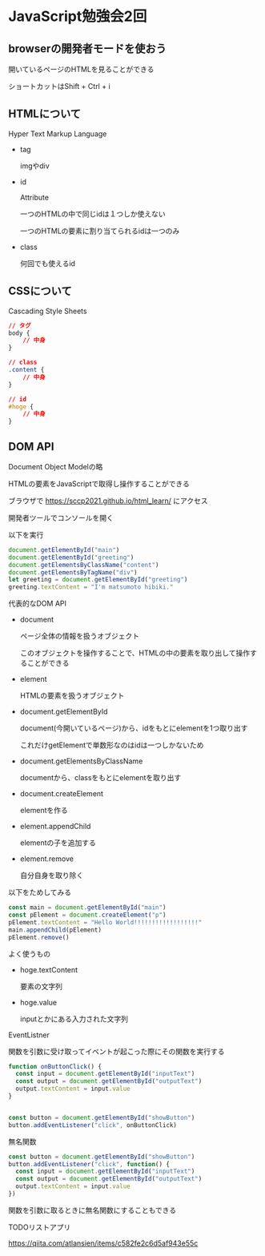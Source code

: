 # JavaScript勉強会2回



## browserの開発者モードを使おう

開いているページのHTMLを見ることができる

ショートカットはShift + Ctrl + i



## HTMLについて

Hyper Text Markup Language

- tag

  imgやdiv

- id

  Attribute

  一つのHTMLの中で同じidは１つしか使えない

  一つのHTMLの要素に割り当てられるidは一つのみ

- class

  何回でも使えるid



## CSSについて

Cascading Style Sheets



```css
// タグ
body {
    // 中身
}

// class
.content {
    // 中身
}

// id
#hoge {
    // 中身
}
```





## DOM API

Document Object Modelの略

HTMLの要素をJavaScriptで取得し操作することができる

ブラウザで https://sccp2021.github.io/html_learn/ にアクセス

開発者ツールでコンソールを開く

以下を実行

```js
document.getElementById("main")
document.getElementById("greeting")
document.getElementsByClassName("content")
document.getElementsByTagName("div")
let greeting = document.getElementById("greeting")
greeting.textContent = "I'm matsumoto hibiki."
```



代表的なDOM API

- document

  ページ全体の情報を扱うオブジェクト

  このオブジェクトを操作することで、HTMLの中の要素を取り出して操作することができる

- element

  HTMLの要素を扱うオブジェクト

- document.getElementById

  document(今開いているページ)から、idをもとにelementを1つ取り出す

  これだけgetElementで単数形なのはidは一つしかないため

- document.getElementsByClassName

  documentから、classをもとにelementを取り出す

- document.createElement

  elementを作る

- element.appendChild

  elementの子を追加する

- element.remove

  自分自身を取り除く

以下をためしてみる

```js
const main = document.getElementById("main")
const pElement = document.createElement("p")
pElement.textContent = "Hello World!!!!!!!!!!!!!!!!!!"
main.appendChild(pElement)
pElement.remove()
```



よく使うもの

- hoge.textContent

  要素の文字列

- hoge.value

  inputとかにある入力された文字列



EventListner

関数を引数に受け取ってイベントが起こった際にその関数を実行する

```js
function onButtonClick() {
  const input = document.getElementById("inputText")
  const output = document.getElementById("outputText")
  output.textContent = input.value
}


const button = document.getElementById("showButton")
button.addEventListener("click", onButtonClick)
```



無名関数

```js
const button = document.getElementById("showButton")
button.addEventListener("click", function() {
  const input = document.getElementById("inputText")
  const output = document.getElementById("outputText")
  output.textContent = input.value
})
```

関数を引数に取るときに無名関数にすることもできる



TODOリストアプリ

https://qiita.com/atlansien/items/c582fe2c6d5af943e55c